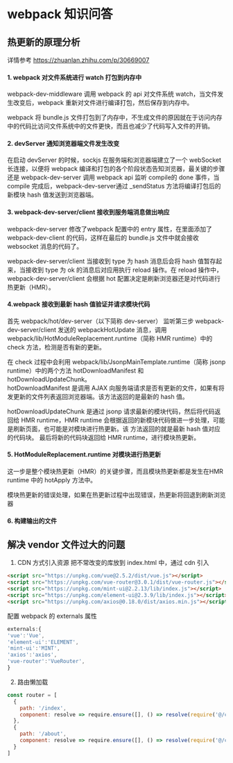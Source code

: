 # webpack 知识问答

## 热更新的原理分析
详情参考  https://zhuanlan.zhihu.com/p/30669007

<!-- - Webpack Compile: 将 JS 编译成 Bundle
- HMR Server: 将热更新的⽂件输出给 HMR Rumtime
- Bundle server: 提供⽂件在浏览器的访问 (比如 localhost:8080/Bundle.js)
- HMR Rumtime: 在开发阶段的打包阶段会被注⼊到浏览器端的 bundle.js 中，浏览器端的 bundle.js 会和浏览器建立一个连接，通常是一个 websocket,这样就可以更新文件的变化，当收到文件的一些变化消息时会自动更新文件
- bundle.js: 构建输出的⽂件 -->
#### 1. webpack 对文件系统进行 watch 打包到内存中
webpack-dev-middleware 调用 webpack 的 api 对文件系统 watch，当文件发生改变后，webpack 重新对文件进行编译打包，然后保存到内存中。  

webpack 将 bundle.js 文件打包到了内存中，不生成文件的原因就在于访问内存中的代码比访问文件系统中的文件更快，而且也减少了代码写入文件的开销。

#### 2. devServer 通知浏览器端文件发生改变
在启动 devServer 的时候，sockjs 在服务端和浏览器端建立了一个 webSocket 长连接，以便将 webpack 编译和打包的各个阶段状态告知浏览器，最关键的步骤还是 webpack-dev-server 调用 webpack api 监听 compile的 done 事件，当compile 完成后，webpack-dev-server通过 _sendStatus 方法将编译打包后的新模块 hash 值发送到浏览器端。

#### 3. webpack-dev-server/client 接收到服务端消息做出响应
webpack-dev-server 修改了webpack 配置中的 entry 属性，在里面添加了 webpack-dev-client 的代码，这样在最后的 bundle.js 文件中就会接收 websocket 消息的代码了。  

webpack-dev-server/client 当接收到 type 为 hash 消息后会将 hash 值暂存起来，当接收到 type 为 ok 的消息后对应用执行 reload 操作。在 reload 操作中，webpack-dev-server/client 会根据 hot 配置决定是刷新浏览器还是对代码进行热更新（HMR）。

#### 4.webpack 接收到最新 hash 值验证并请求模块代码
首先 webpack/hot/dev-server（以下简称 dev-server） 监听第三步 webpack-dev-server/client 发送的 webpackHotUpdate 消息，调用 webpack/lib/HotModuleReplacement.runtime（简称 HMR runtime）中的 check 方法，检测是否有新的更新。  

在 check 过程中会利用 webpack/lib/JsonpMainTemplate.runtime（简称 jsonp runtime）中的两个方法 hotDownloadManifest 和 hotDownloadUpdateChunk。  
hotDownloadManifest 是调用 AJAX 向服务端请求是否有更新的文件，如果有将发更新的文件列表返回浏览器端。该方法返回的是最新的 hash 值。  

hotDownloadUpdateChunk 是通过 jsonp 请求最新的模块代码，然后将代码返回给 HMR runtime，HMR runtime 会根据返回的新模块代码做进一步处理，可能是刷新页面，也可能是对模块进行热更新。该 方法返回的就是最新 hash 值对应的代码块。
最后将新的代码块返回给 HMR runtime，进行模块热更新。

#### 5. HotModuleReplacement.runtime 对模块进行热更新
这一步是整个模块热更新（HMR）的关键步骤，而且模块热更新都是发生在HMR runtime 中的 hotApply 方法中。  

模块热更新的错误处理，如果在热更新过程中出现错误，热更新将回退到刷新浏览器

#### 6. 构建输出的⽂件





## 解决 vendor 文件过大的问题

1. CDN 方式引入资源
   把不常改变的库放到 index.html 中，通过 cdn 引入

```html
<script src="https://unpkg.com/vue@2.5.2/dist/vue.js"></script>
<script src="https://unpkg.com/vue-router@3.0.1/dist/vue-router.js"></script>
<script src="https://unpkg.com/mint-ui@2.2.13/lib/index.js"></script>
<script src="https://unpkg.com/element-ui@2.3.9/lib/index.js"></script>
<script src="https://unpkg.com/axios@0.18.0/dist/axios.min.js"></script>
```

配置 webpack 的 externals 属性

```js
externals:{
'vue':'Vue',
'element-ui':'ELEMENT',
'mint-ui':'MINT',
'axios':'axios',
'vue-router':'VueRouter',
}
```

2. 路由懒加载

```js
const router = [
  {
    path: '/index',
    component: resolve => require.ensure([], () => resolve(require('@/components/index')))
  },
  {
    path: '/about',
    component: resolve => require.ensure([], () => resolve(require('@/components/about')))
  }
]
```

